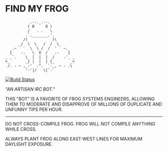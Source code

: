 # FIND MY FROG

```
           .--._.--.
          ( O     O )
          /   . .   \
         .`._______.'.
        /(           )\
      _/  \  \   /  /  \_
   .~   `  \  \ /  /  '   ~.
  {    -.   \  V  /   .-    }
_ _`.    \  |  |  |  /    .'_ _
>_       _} |  |  | {_       _<
 /. - ~ ,_-'  .^.  `-_, ~ - .\
         '-'|/   \|`-`
```

[![Build Status](https://travis-ci.org/FROG-TIPS/find_my_frog.svg?branch=master)](https://travis-ci.org/FROG-TIPS/find_my_frog)

*"AN ARTISAN IRC BOT."*

THIS "BOT" IS A FAVORITE OF FROG SYSTEMS ENGINEERS, ALLOWING THEM TO MODERATE AND DISAPPROVE OF MILLIONS OF DUPLICATE AND UNFUNNY TIPS PER HOUR.

---

DO NOT CROSS-COMPILE FROG. FROG WILL NOT COMPILE ANYTHING WHILE CROSS.

ALWAYS PLANT FROG ALONG EAST-WEST LINES FOR MAXIMUM DAYLIGHT EXPOSURE.
